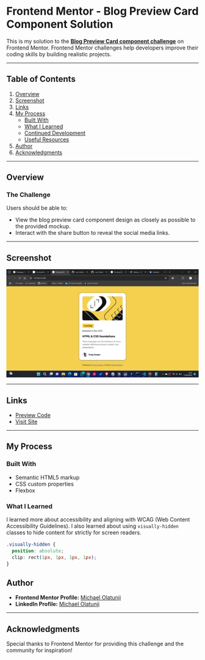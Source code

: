 # Frontend Mentor - Blog Preview Card Component Solution

This is my solution to the **[Blog Preview Card component challenge](https://www.frontendmentor.io/learning-paths/getting-started-on-frontend-mentor-XJhRWRREZd/steps/6771c3f6229816307731d8cb/challenge/start)** on Frontend Mentor. Frontend Mentor challenges help developers improve their coding skills by building realistic projects.

---

## Table of Contents

1. [Overview](#overview)  
2. [Screenshot](#screenshot)  
3. [Links](#links)  
4. [My Process](#my-process)  
   - [Built With](#built-with)  
   - [What I Learned](#what-i-learned)  
   - [Continued Development](#continued-development)  
   - [Useful Resources](#useful-resources)  
5. [Author](#author)  
6. [Acknowledgments](#acknowledgments)

---

## Overview

### The Challenge

Users should be able to:

- View the blog preview card component design as closely as possible to the provided mockup.
- Interact with the share button to reveal the social media links.

---

## Screenshot

![Preview of the solution](./assets/images/blog-preview.png)

---

## Links

- [Preview Code](https://github.com/i-am-Shekinah/blog-preview-card)
- [Visit Site](https://i-am-shekinah.github.io/blog-preview-card/)

---

## My Process

### Built With

- Semantic HTML5 markup  
- CSS custom properties
- Flexbox

### What I Learned

I learned more about accessibility and aligning with WCAG (Web Content Accessibility Guidelines). I also learned about using `visually-hidden` classes to hide content for strictly for screen readers.

```css
.visually-hidden {
  position: absolute;
  clip: rect(1px, 1px, 1px, 1px);
}
```


## Author

- **Frontend Mentor Profile:** [Michael Olatunji](https://www.frontendmentor.io/profile/i-am-Shekinah)  
- **LinkedIn Profile:** [Michael Olatunji](https://www.linkedin.com/in/michael-olatunji-75347b247/)  

---


## Acknowledgments

Special thanks to Frontend Mentor for providing this challenge and the community for inspiration!
